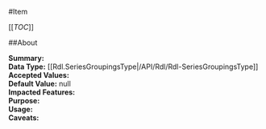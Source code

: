 #Item

[[_TOC_]]

##About

**Summary:**   
**Data Type:** [[Rdl.SeriesGroupingsType|/API/Rdl/Rdl-SeriesGroupingsType]]  
**Accepted Values:**   
**Default Value:** null  
**Impacted Features:**   
**Purpose:**   
**Usage:**   
**Caveats:**   

